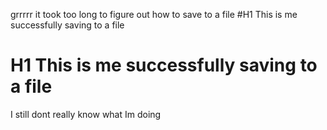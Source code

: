 grrrrr
it took too long to figure out how to save to a file
#H1 This is me successfully saving to a file
# H1 This is me successfully saving to a file
I still dont really know what Im doing
